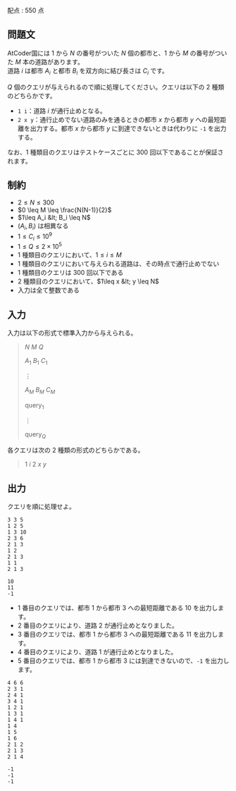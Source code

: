 配点 : $550$ 点

## 問題文

AtCoder国には $1$ から $N$ の番号がついた $N$ 個の都市と、$1$ から $M$ の番号がついた $M$ 本の道路があります。<br>
道路 $i$ は都市 $A_i$ と都市 $B_i$ を双方向に結び長さは $C_i$ です。

$Q$ 個のクエリが与えられるので順に処理してください。クエリは以下の $2$ 種類のどちらかです。

- `1 i`：道路 $i$ が通行止めとなる。
- `2 x y`：通行止めでない道路のみを通るときの都市 $x$ から都市 $y$ への最短距離を出力する。都市 $x$ から都市 $y$ に到達できないときは代わりに `-1` を出力する。

なお、$1$ 種類目のクエリはテストケースごとに $300$ 回以下であることが保証されます。

## 制約

- $2 \leq N \leq 300$
- $0 \leq M \leq \frac{N(N-1)}{2}$
- $1\leq A_i &lt; B_i \leq N$
- $(A_i,B_i)$ は相異なる
- $1 \leq C_i \leq 10^9$
- $1 \leq Q \leq 2\times 10^5$
- $1$ 種類目のクエリにおいて、$1\leq i \leq M$
- $1$ 種類目のクエリにおいて与えられる道路は、その時点で通行止めでない
- $1$ 種類目のクエリは $300$ 回以下である
- $2$ 種類目のクエリにおいて、$1\leq x &lt; y \leq N$
- 入力は全て整数である

## 入力

入力は以下の形式で標準入力から与えられる。

> $N$ $M$ $Q$
> 
> $A_1$ $B_1$ $C_1$
> 
> $\vdots$
> 
> $A_M$ $B_M$ $C_M$
> 
> $\mathrm{query}_1$
> 
> $\vdots$
> 
> $\mathrm{query}_Q$

各クエリは次の $2$ 種類の形式のどちらかである。

> $1$ $i$
> $2$ $x$ $y$

## 出力

クエリを順に処理せよ。

```input1
3 3 5
1 2 5
1 3 10
2 3 6
2 1 3
1 2
2 1 3
1 1
2 1 3
```

```output1
10
11
-1
```

- $1$ 番目のクエリでは、都市 $1$ から都市 $3$ への最短距離である $10$ を出力します。
- $2$ 番目のクエリにより、道路 $2$ が通行止めとなりました。
- $3$ 番目のクエリでは、都市 $1$ から都市 $3$ への最短距離である $11$ を出力します。
- $4$ 番目のクエリにより、道路 $1$ が通行止めとなりました。
- $5$ 番目のクエリでは、都市 $1$ から都市 $3$ には到達できないので、`-1` を出力します。

```input2
4 6 6
2 3 1
2 4 1
3 4 1
1 2 1
1 3 1
1 4 1
1 4
1 5
1 6
2 1 2
2 1 3
2 1 4
```

```output2
-1
-1
-1
```
